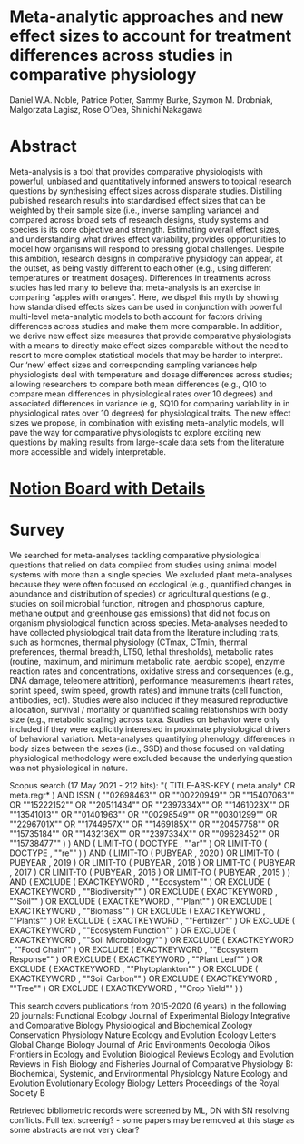 # Meta-analytic approaches and new effect sizes to account for treatment differences across studies in comparative physiology 

Daniel W.A. Noble, Patrice Potter, Sammy Burke, Szymon M. Drobniak, Malgorzata Lagisz, Rose O’Dea, Shinichi Nakagawa

# **Abstract**

Meta-analysis is a tool that provides comparative physiologists with powerful, unbiased and quantitatively informed answers to topical research questions by synthesising effect sizes across disparate studies. Distilling published research results into standardised effect sizes that can be weighted by their sample size (i.e., inverse sampling variance) and compared across broad sets of research designs, study systems and species is its core objective and strength. Estimating overall effect sizes, and understanding what drives effect variability, provides opportunities to model how organisms will respond to pressing global challenges. Despite this ambition, research designs in comparative physiology can appear, at the outset, as being vastly different to each other (e.g., using different temperatures or treatment dosages). Differences in treatments across studies has led many to believe that meta-analysis is an exercise in comparing “apples with oranges”. Here, we dispel this myth by showing how standardised effects sizes can be used in conjunction with powerful multi-level meta-analytic models to both account for factors driving differences across studies and make them more comparable. In addition, we derive new effect size measures that provide comparative physiologists with a means to directly make effect sizes comparable without the need to resort to more complex statistical models that may be harder to interpret. Our ‘new’ effect sizes and corresponding sampling variances help physiologists deal with temperature and dosage differences across studies; allowing researchers to compare both mean differences (e.g., Q10 to compare mean differences in physiological rates over 10 degrees) and associated differences in variance (e.g, SQ10 for comparing variability in in physiological rates over 10 degrees) for physiological traits. The new effect sizes we propose, in combination with existing meta-analytic models, will pave the way for comparative physiologists to explore exciting new questions by making results from large-scale data sets from the literature more accessible and widely interpretable.

# [Notion Board with Details](https://www.notion.so/Meta-physiology-Literature-Survey-c2336e25a70a4264907cf05613cf2825)

# **Survey**
We searched for meta-analyses tackling comparative physiological questions that relied on data compiled from studies using animal model systems with more than a single species. We excluded plant meta-analyses because they were often focused on ecological (e.g., quantified changes in abundance and distribution of species) or agricultural questions (e.g., studies on soil microbial function, nitrogen and phosphorus capture, methane output and greenhouse gas emissions) that did not focus on organism physiological function across species. Meta-analyses needed to have collected physiological trait data from the literature including traits, such as hormones, thermal physiology (CTmax, CTmin, thermal preferences, thermal breadth, LT50, lethal thresholds), metabolic rates (routine, maximum, and minimum metabolic rate, aerobic scope), enzyme reaction rates and concentrations, oxidative stress and consequences (e.g., DNA damage, teleomere attrition), performance measurements (heart rates, sprint speed, swim speed, growth rates) and immune traits (cell function, antibodies, ect). Studies were also included if they measured reproductive allocation, survival / mortality or quantified scaling relationships with body size (e.g., metabolic scaling) across taxa. Studies on behavior were only included if they were explicitly interested in proximate physiological drivers of behavioral variation. Meta-analyses quantifying phenology, differences in body sizes between the sexes (i.e., SSD) and those focused on validating physiological methodology were excluded because the underlying question was not physiological in nature. 

Scopus search (17 May 2021 - 212 hits): 
"( TITLE-ABS-KEY ( meta.analy*  OR  meta.regr* )  AND  ISSN ( ""02698463""  OR  ""00220949""  OR  ""15407063""  OR  ""15222152""  OR  ""20511434""  OR  ""2397334X""  OR  ""1461023X""  OR  ""13541013""  OR  ""01401963""  OR  ""00298549""  OR  ""00301299""  OR  ""2296701X""  OR  ""1744957X""  OR  ""1469185X""  OR  ""20457758""  OR  ""15735184""  OR  ""1432136X""  OR  ""2397334X""  OR  ""09628452""  OR  ""15738477"" ) )  AND  ( LIMIT-TO ( DOCTYPE ,  ""ar"" )  OR  LIMIT-TO ( DOCTYPE ,  ""re"" ) )  AND  ( LIMIT-TO ( PUBYEAR ,  2020 )  OR  LIMIT-TO ( PUBYEAR ,  2019 )  OR  LIMIT-TO ( PUBYEAR ,  2018 )  OR  LIMIT-TO ( PUBYEAR ,  2017 )  OR  LIMIT-TO ( PUBYEAR ,  2016 )  OR  LIMIT-TO ( PUBYEAR ,  2015 ) )  AND  ( EXCLUDE ( EXACTKEYWORD ,  ""Ecosystem"" )  OR  EXCLUDE ( EXACTKEYWORD ,  ""Biodiversity"" )  OR  EXCLUDE ( EXACTKEYWORD ,  ""Soil"" )  OR  EXCLUDE ( EXACTKEYWORD ,  ""Plant"" )  OR  EXCLUDE ( EXACTKEYWORD ,  ""Biomass"" )  OR  EXCLUDE ( EXACTKEYWORD ,  ""Plants"" )  OR  EXCLUDE ( EXACTKEYWORD ,  ""Fertilizer"" )  OR  EXCLUDE ( EXACTKEYWORD ,  ""Ecosystem Function"" )  OR  EXCLUDE ( EXACTKEYWORD ,  ""Soil Microbiology"" )  OR  EXCLUDE ( EXACTKEYWORD ,  ""Food Chain"" )  OR  EXCLUDE ( EXACTKEYWORD ,  ""Ecosystem Response"" )  OR  EXCLUDE ( EXACTKEYWORD ,  ""Plant Leaf"" )  OR  EXCLUDE ( EXACTKEYWORD ,  ""Phytoplankton"" )  OR  EXCLUDE ( EXACTKEYWORD ,  ""Soil Carbon"" )  OR  EXCLUDE ( EXACTKEYWORD ,  ""Tree"" )  OR  EXCLUDE ( EXACTKEYWORD ,  ""Crop Yield"" ) ) 

This search covers publications from 2015-2020 (6 years) in the following 20 journals: 
Functional Ecology
Journal of Experimental Biology
Integrative and Comparative Biology
Physiological and Biochemical Zoology
Conservation Physiology
Nature Ecology and Evolution
Ecology Letters
Global Change Biology
Journal of Arid Environments
Oecologia
Oikos
Frontiers in Ecology and Evolution
Biological Reviews
Ecology and Evolution
Reviews in Fish Biology and Fisheries
Journal of Comparative Physiology B: Biochemical, Systemic, and Environmental Physiology
Nature Ecology and Evolution
Evolutionary Ecology
Biology Letters
Proceedings of the Royal Society B

Retrieved bibliometric records were screened by ML, DN with SN resolving conflicts.
Full text screenig? - some papers may be removed at this stage as some abstracts are not very clear?
